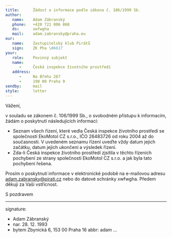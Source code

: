 ```yaml
---
title:      Žádost o informace podle zákona č. 106/1999 Sb.
author:
   name:    Adam Zábranský
   phone:   +420 721 006 868
   ds:      xwfwgha
   mail:    adam.zabransky@praha.eu
our:
   name:    Zastupitelský klub Pirátů
   sign:    ZK Pha \#6617
your:
   role:    Povinný subjekt
   name:    
      -     Česká inspekce životního prostředí
   address:
      -     Na Břehu 267
      -     190 00 Praha 9
sendby:     mail
style:      letter
---
```


Vážení,

v souladu se zákonem č. 106/1999 Sb., o svobodném přístupu k informacím, žádám o poskytnutí následujících informací: 

* Seznam všech řízení, které vedla Česká inspekce životního prostředí se společností EkoMotol CZ s.r.o., IČO 26483726 od roku 2004 až do současnosti. V uvedeném seznamu řízení uveďte vždy datum jejich začátku, datum jejich ukončení a výsledek řízení. 
* Zda-li Česká inspekce životního prostředí zjsitila v těchto řízeních pochybení ze strany společnosti EkoMotol CZ s.r.o. a jak byla tato pochybení řešena. 

Prosím o poskytnutí informace v elektronické podobě na e-mailovou adresu adam.zabransky@pirati.cz nebo do datové schránky xwfwgha. Předem děkuji za Vaši vstřícnost.

S pozdravem

---
signature:
  - Adam Zábranský
  - nar. 28. 12. 1993
  - bytem Zbynická 6, 153 00 Praha 16
abbr:       adam
...
